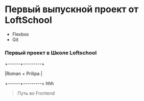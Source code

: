 # Первый выпускной проект от LoftSchool

+ Flexbox
+ Git

### Первый проект в Школе Loftschool
+------+---------+

|Roman + Prilipa |

+------+---------+
hhh
> Путь во Frontend
